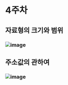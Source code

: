 # 4주차
## 자료형의 크기와 범위
### ![image](https://user-images.githubusercontent.com/46950724/135097259-a503ec1f-d78d-455f-a591-522c8ce93d15.png)
## 주소값의 관하여
### ![image](https://user-images.githubusercontent.com/46950724/135099875-708ca613-d2b4-4858-b914-301ea4500ee8.png)
